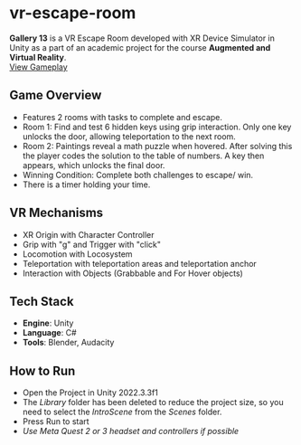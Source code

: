 # vr-escape-room
**Gallery 13** is a VR Escape Room developed with XR Device Simulator in Unity as a part of an academic project for the course **Augmented and Virtual Reality**.  
[View Gameplay](GamePlayVR.mp4)

## Game Overview
- Features 2 rooms with tasks to complete and escape.
- Room 1: Find and test 6 hidden keys using grip interaction. Only one key unlocks the door, allowing teleportation to the next room.
- Room 2: Paintings reveal a math puzzle when hovered. After solving this the player codes the solution to the table of numbers. A key then appears, which unlocks the final door.
- Winning Condition: Complete both challenges to escape/ win.
- There is a timer holding your time.

## VR Mechanisms
- XR Origin with Character Controller
- Grip with "g" and Trigger with "click"
- Locomotion with Locosystem
- Teleportation with teleportation areas and teleportation anchor
- Interaction with Objects (Grabbable and For Hover objects)

## Tech Stack
- **Engine**: Unity
- **Language**: C#
- **Tools**: Blender, Audacity

## How to Run
- Open the Project in Unity 2022.3.3f1
- The *Library* folder has been deleted to reduce the project size, so you need to select the *IntroScene* from the *Scenes* folder.
- Press Run to start
- *Use Meta Quest 2 or 3 headset and controllers if possible*
